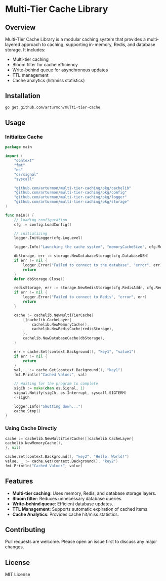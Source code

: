 # Multi-Tier Cache Library

## Overview
Multi-Tier Cache Library is a modular caching system that provides a multi-layered approach to caching, supporting in-memory, Redis, and database storage. It includes:
- Multi-tier caching
- Bloom filter for cache efficiency
- Write-behind queue for asynchronous updates
- TTL management
- Cache analytics (hit/miss statistics)

## Installation

```sh
go get github.com/arturmon/multi-tier-cache
```

## Usage

### Initialize Cache
```go
package main

import (
	"context"
	"fmt"
	"os"
	"os/signal"
	"syscall"

	"github.com/arturmon/multi-tier-caching/pkg/cachelib"
	"github.com/arturmon/multi-tier-caching/pkg/config"
	"github.com/arturmon/multi-tier-caching/pkg/logger"
	"github.com/arturmon/multi-tier-caching/pkg/storage"
)

func main() {
	// loading configuration
	cfg := config.LoadConfig()

	// initializing
	logger.InitLogger(cfg.LogLevel)

	logger.Info("Launching the cache system", "memoryCacheSize", cfg.MemoryCacheSize)

	dbStorage, err := storage.NewDatabaseStorage(cfg.DatabaseDSN)
	if err != nil {
		logger.Error("Failed to connect to the database", "error", err)
		return
	}
	defer dbStorage.Close()

	redisStorage, err := storage.NewRedisStorage(cfg.RedisAddr, cfg.RedisPassword)
	if err != nil {
		logger.Error("Failed to connect to Redis", "error", err)
		return
	}

	cache := cachelib.NewMultiTierCache(
		[]cachelib.CacheLayer{
			cachelib.NewMemoryCache(),
			cachelib.NewRedisCache(redisStorage),
		},
		cachelib.NewDatabaseCache(dbStorage),
	)

	err = cache.Set(context.Background(), "key1", "value1")
	if err != nil {
		return
	}
	val, _ := cache.Get(context.Background(), "key1")
	fmt.Println("Cached Value:", val)

	// Waiting for the program to complete
	sigCh := make(chan os.Signal, 1)
	signal.Notify(sigCh, os.Interrupt, syscall.SIGTERM)
	<-sigCh

	logger.Info("Shutting down...")
	cache.Stop()
}

```

### Using Cache Directly
```go
cache := cachelib.NewMultiTierCache([]cachelib.CacheLayer{
cachelib.NewMemoryCache(),
}, nil)

cache.Set(context.Background(), "key2", "Hello, World!")
value, _ := cache.Get(context.Background(), "key2")
fmt.Println("Cached Value:", value)
```

## Features
- **Multi-tier caching**: Uses memory, Redis, and database storage layers.
- **Bloom filter**: Reduces unnecessary database queries.
- **Write-behind queue**: Efficient database updates.
- **TTL Management**: Supports automatic expiration of cached items.
- **Cache Analytics**: Provides cache hit/miss statistics.

## Contributing
Pull requests are welcome. Please open an issue first to discuss any major changes.

## License
MIT License

